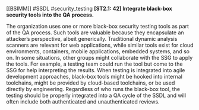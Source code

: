 [[BSIMM]] #SSDL #security_testing
**[ST2.1: 42] Integrate black-box security tools into the QA process.**


The organization uses one or more black-box security testing tools as part of the QA process. Such tools are valuable because they encapsulate an attacker’s perspective, albeit generically. Traditional dynamic analysis scanners are relevant for web applications, while similar tools exist for cloud environments, containers, mobile applications, embedded systems, and so on. In some situations, other groups might collaborate with the SSG to apply the tools. For example, a testing team could run the tool but come to the SSG for help interpreting the results. When testing is integrated into agile development approaches, black-box tools might be hooked into internal toolchains, might be provided by cloud-based toolchains, or be used directly by engineering. Regardless of who runs the black-box tool, the testing should be properly integrated into a QA cycle of the SSDL and will often include both authenticated and unauthenticated reviews.


